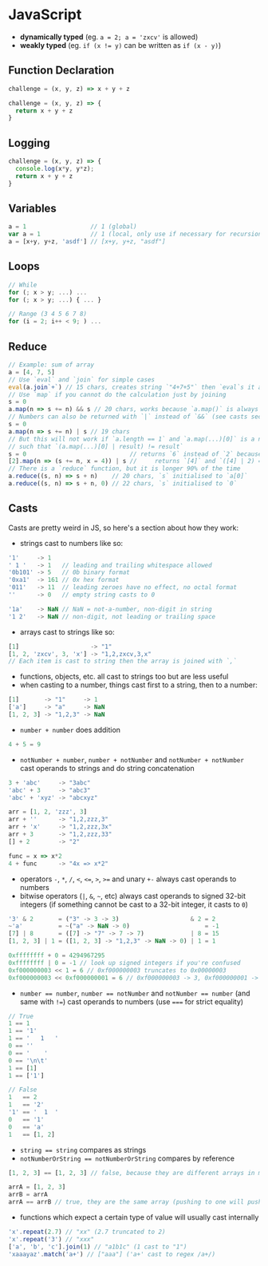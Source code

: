 # JavaScript
- __dynamically typed__ (eg. `a = 2; a = 'zxcv'` is allowed)
- __weakly typed__ (eg. `if (x != y)` can be written as `if (x - y)`)

## Function Declaration
``` js
challenge = (x, y, z) => x + y + z

challenge = (x, y, z) => {
  return x + y + z
}
```

## Logging
``` js
challenge = (x, y, z) => {
  console.log(x*y, y*z);
  return x + y + z
}
```

## Variables
``` js
a = 1                  // 1 (global)
var a = 1              // 1 (local, only use if necessary for recursion, etc)
a = [x+y, y+z, 'asdf'] // [x+y, y+z, "asdf"]
```

## Loops
``` js
// While
for (; x > y; ...) ...
for (; x > y; ...) { ... }

// Range (3 4 5 6 7 8)
for (i = 2; i++ < 9; ) ...
```

## Reduce
``` js
// Example: sum of array
a = [4, 7, 5]
// Use `eval` and `join` for simple cases
eval(a.join`+`) // 15 chars, creates string `"4+7+5"` then `eval`s it as JS code
// Use `map` if you cannot do the calculation just by joining
s = 0
a.map(n => s += n) && s // 20 chars, works because `a.map()` is always truthy
// Numbers can also be returned with `|` instead of `&&` (see casts section)
s = 0
a.map(n => s += n) | s // 19 chars
// But this will not work if `a.length == 1` and `a.map(...)[0]` is a number
// such that `(a.map(...)[0] | result) != result`
s = 0                             // returns `6` instead of `2` because `map`
[2].map(n => (s += n, x = 4)) | s //     returns `[4]` and `([4] | 2) == 6`)
// There is a `reduce` function, but it is longer 90% of the time
a.reduce((s, n) => s + n)    // 20 chars, `s` initialised to `a[0]`
a.reduce((s, n) => s + n, 0) // 22 chars, `s` initialised to `0`
```

## Casts
Casts are pretty weird in JS, so here's a section about how they work:
- strings cast to numbers like so:
``` js
'1'     -> 1
' 1 '   -> 1   // leading and trailing whitespace allowed
'0b101' -> 5   // 0b binary format
'0xa1'  -> 161 // 0x hex format
'011'   -> 11  // leading zeroes have no effect, no octal format
''      -> 0   // empty string casts to 0

'1a'    -> NaN // NaN = not-a-number, non-digit in string
'1 2'   -> NaN // non-digit, not leading or trailing space
```
- arrays cast to strings like so:
``` js
[1]                    -> "1"
[1, 2, 'zxcv', 3, 'x'] -> "1,2,zxcv,3,x"
// Each item is cast to string then the array is joined with `,`
```
- functions, objects, etc. all cast to strings too but are less useful
- when casting to a number, things cast first to a string, then to a number:
``` js
[1]       -> "1"     -> 1
['a']     -> "a"     -> NaN
[1, 2, 3] -> "1,2,3" -> NaN
```
- `number + number` does addition
``` js
4 + 5 = 9
```
- `notNumber + number`, `number + notNumber` and `notNumber + notNumber` cast
  operands to strings and do string concatenation
``` js
3 + 'abc'     -> "3abc"
'abc' + 3     -> "abc3"
'abc' + 'xyz' -> "abcxyz"

arr = [1, 2, 'zzz', 3]
arr + ''      -> "1,2,zzz,3"
arr + 'x'     -> "1,2,zzz,3x"
arr + 3       -> "1,2,zzz,33"
[] + 2        -> "2"

func = x => x*2
4 + func      -> "4x => x*2"
```
- operators `-`, `*`, `/`, `<`, `<=`, `>`, `>=` and unary `+-` always cast
  operands to numbers
- bitwise operators (`|`, `&`, `~`, etc) always cast operands to signed
  32-bit integers (if something cannot be cast to a 32-bit integer, it casts to `0`)
``` js
'3' & 2       = ("3" -> 3 -> 3)                    & 2 = 2
~'a'          = ~("a" -> NaN -> 0)                     = -1
[7] | 8       = ([7] -> "7" -> 7 -> 7)             | 8 = 15
[1, 2, 3] | 1 = ([1, 2, 3] -> "1,2,3" -> NaN -> 0) | 1 = 1

0xffffffff + 0 = 4294967295
0xffffffff | 0 = -1 // look up signed integers if you're confused
0xf000000003 << 1 = 6 // 0xf000000003 truncates to 0x00000003
0xf000000003 << 0xf000000001 = 6 // 0xf000000003 -> 3, 0xf000000001 -> 1
```
- `number == number`, `number == notNumber` and `notNumber == number` (and
  same with `!=`) cast operands to numbers (use `===` for strict equality)
``` js
// True
1 == 1
1 == '1'
1 == '   1   '
0 == ''
0 == '    '
0 == '\n\t'
1 == [1]
1 == ['1']

// False
1   == 2
1   == '2'
'1' == '  1  '
0   == '1'
0   == 'a'
1   == [1, 2]
```
- `string == string` compares as strings
- `notNumberOrString == notNumberOrString` compares by reference
``` js
[1, 2, 3] == [1, 2, 3] // false, because they are different arrays in memory

arrA = [1, 2, 3]
arrB = arrA
arrA == arrB // true, they are the same array (pushing to one will push to both)
```
- functions which expect a certain type of value will usually cast internally
``` js
'x'.repeat(2.7) // "xx" (2.7 truncated to 2)
'x'.repeat('3') // "xxx"
['a', 'b', 'c'].join(1) // "a1b1c" (1 cast to "1")
'xaaayaz'.match('a+') // ["aaa"] ('a+' cast to regex /a+/)
```
